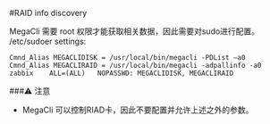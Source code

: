 #RAID info discovery

MegaCli 需要 root 权限才能获取相关数据，因此需要对sudo进行配置。
 /etc/sudoer settings:  

 `Cmnd_Alias MEGACLIDISK = /usr/local/bin/megacli -PDList –a0`  
 `Cmnd_Alias MEGACLIRAID = /usr/local/bin/megacli -adpallinfo -a0`  
 `zabbix    ALL=(ALL)   NOPASSWD: MEGACLIDISK, MEGACLIRAID`  

###⚠️ 注意
+ MegaCli 可以控制RIAD卡，因此不要配置并允许上述之外的参数。
